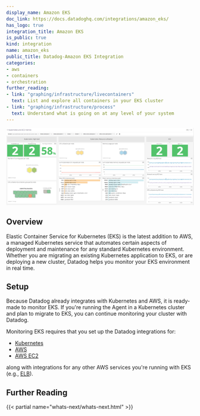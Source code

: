 ```yaml
---
display_name: Amazon EKS
doc_link: https://docs.datadoghq.com/integrations/amazon_eks/
has_logo: true
integration_title: Amazon EKS
is_public: true
kind: integration
name: amazon_eks
public_title: Datadog-Amazon EKS Integration
categories:
- aws
- containers
- orchestration
further_reading:
- link: "graphing/infrastructure/livecontainers"
  text: List and explore all containers in your EKS cluster
- link: "graphing/infrastructure/process"
  text: Understand what is going on at any level of your system
---
```



![EKS Dashboard](https://raw.githubusercontent.com/DataDog/integrations-core/96a000c36117d8fb4da41c47168bb10b13a8bb16/amazon_eks/images/eks_screenboard.png)

## Overview

Elastic Container Service for Kubernetes (EKS) is the latest addition to AWS, a managed Kubernetes service that automates certain aspects of deployment and maintenance for any standard Kubernetes environment. Whether you are migrating an existing Kubernetes application to EKS, or are deploying a new cluster, Datadog helps you monitor your EKS environment in real time.

## Setup

Because Datadog already integrates with Kubernetes and AWS, it is ready-made to monitor EKS. If you're running the Agent in a Kubernetes cluster and plan to migrate to EKS, you can continue monitoring your cluster with Datadog. 

Monitoring EKS requires that you set up the Datadog integrations for:

* [Kubernetes][1]
* [AWS][2]
* [AWS EC2][3]

along with integrations for any other AWS services you're running with EKS (e.g., [ELB][4]).

## Further Reading

{{< partial name="whats-next/whats-next.html" >}}

[1]: /integrations/kubernetes
[2]: /integrations/amazon_web_services
[3]: /integrations/amazon_ec2
[4]: /integrations/amazon_elb